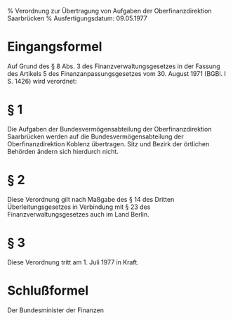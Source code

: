 % Verordnung zur Übertragung von Aufgaben der Oberfinanzdirektion Saarbrücken
% Ausfertigungsdatum: 09.05.1977
 
# Eingangsformel

Auf Grund des § 8 Abs. 3 des Finanzverwaltungsgesetzes in der Fassung des Artikels 5 des Finanzanpassungsgesetzes vom 30. August 1971 (BGBl. I S. 1426) wird verordnet:

# § 1

Die Aufgaben der Bundesvermögensabteilung der Oberfinanzdirektion Saarbrücken werden auf die Bundesvermögensabteilung der Oberfinanzdirektion Koblenz übertragen. Sitz und Bezirk der örtlichen Behörden ändern sich hierdurch nicht.

# § 2

Diese Verordnung gilt nach Maßgabe des § 14 des Dritten Überleitungsgesetzes in Verbindung mit § 23 des Finanzverwaltungsgesetzes auch im Land Berlin.

# § 3

Diese Verordnung tritt am 1. Juli 1977 in Kraft.

# Schlußformel

Der Bundesminister der Finanzen
